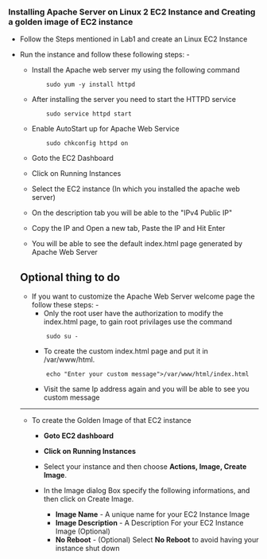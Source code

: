 ### Installing Apache Server on Linux 2 EC2 Instance and Creating a golden image of EC2 instance

- Follow the Steps mentioned in Lab1 and create an Linux EC2 Instance
- Run the instance and follow these following steps: -
    - Install the Apache web server my using the following command
        ```console
            sudo yum -y install httpd
        ```

    - After installing the server you need to start the HTTPD service
        ```console
            sudo service httpd start
        ```

    - Enable AutoStart up for Apache Web Service
        ```console
            sudo chkconfig httpd on
        ```
    
    - Goto the EC2 Dashboard
    - Click on Running Instances
    - Select the EC2 instance (In which you installed the apache web server)
    - On the description tab you will be able to the "IPv4 Public IP"
    - Copy the IP and Open a new tab, Paste the IP and Hit Enter
    - You will be able to see the default index.html page generated by Apache Web Server

    ## Optional thing to do
    - If you want to customize the Apache Web Server welcome page the follow these steps: -
        - Only the root user have the authorization to modify the index.html page, to gain root privilages use the command
        ```console    
            sudo su -
        ```
        - To create the custom index.html page and put it in /var/www/html.
        ```console
            echo "Enter your custom message">/var/www/html/index.html
        ```
        - Visit the same Ip address again and you will be able to see you custom message

    ------------------------------------------------------------------------------------------------
    - To create the Golden Image of that EC2 instance
        - **Goto EC2 dashboard**
        - **Click on Running Instances**

        - Select your instance and then choose **Actions, Image, Create Image**.
        - In the Image dialog Box specify the following informations, and then click on Create Image.
            + **Image Name** - A unique name for your EC2 Instance Image
            + **Image Description** - A Description For your EC2 Instance Image (Optional)
            + **No Reboot** - (Optional) Select **No Reboot** to avoid having your instance shut down